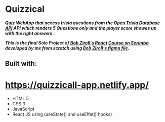 # Quizzical

**_Quiz WebApp that access trivia questions from the [Open Trivia Database API](https://opentdb.com/) API which renders 5 Questions only and the player score showes up with the right answers ._**

**_This is the final Solo Project of [Bob Ziroll's React Course on Scrimba](https://scrimba.com/learn/learnreact) developed by me from scratch using [Bob Ziroll's figma file](<https://www.figma.com/file/h8Lp5yrcylNwFWKNKzwyxh/Quizzical-App-(Copy)>)._**

## Built with:

# https://quizzicall-app.netlify.app/

- HTML 5
- CSS 3
- JavaScript
- React JS using (useState() and useEffet() hooks)
